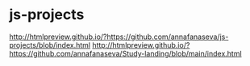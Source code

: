 # js-projects
http://htmlpreview.github.io/?https://github.com/annafanaseva/js-projects/blob/index.html
http://htmlpreview.github.io/?https://github.com/annafanaseva/Study-landing/blob/main/index.html
